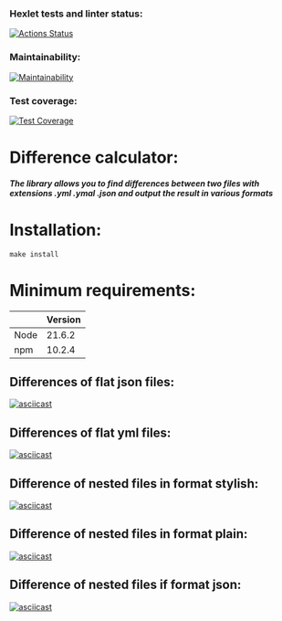 ### Hexlet tests and linter status:
[![Actions Status](https://github.com/Mihunchik1/fullstack-javascript-project-46/actions/workflows/hexlet-check.yml/badge.svg)](https://github.com/Mihunchik1/fullstack-javascript-project-46/actions)

### Maintainability:
[![Maintainability](https://api.codeclimate.com/v1/badges/87a0b20c0a4d8c1563f3/maintainability)](https://codeclimate.com/github/Mihunchik1/fullstack-javascript-project-46/maintainability)

### Test coverage:
[![Test Coverage](https://api.codeclimate.com/v1/badges/87a0b20c0a4d8c1563f3/test_coverage)](https://codeclimate.com/github/Mihunchik1/fullstack-javascript-project-46/test_coverage)

# Difference calculator:
##### The library allows you to find differences between two files with extensions .yml .ymal .json and output the result in various formats

# Installation:
```
make install
```

# Minimum requirements:
||Version|
|--|--|
|Node|21.6.2|
|npm|10.2.4|

## Differences of flat json files:
[![asciicast](https://asciinema.org/a/E9G0Sw0aKZ7LCwlNFBAsLKPWA.svg)](https://asciinema.org/a/E9G0Sw0aKZ7LCwlNFBAsLKPWA)

## Differences of flat yml files:
[![asciicast](https://asciinema.org/a/N4Z2XTM5KHUF2idSJVO3ryiFb.svg)](https://asciinema.org/a/N4Z2XTM5KHUF2idSJVO3ryiFb)

## Difference of nested files in format stylish:
[![asciicast](https://asciinema.org/a/ZhkpzkQOCekrJidd2YM3PXSoH.svg)](https://asciinema.org/a/ZhkpzkQOCekrJidd2YM3PXSoH)

## Difference of nested files in format plain:
[![asciicast](https://asciinema.org/a/ZMECaoLGTzSzytPptLSBLZBzC.svg)](https://asciinema.org/a/ZMECaoLGTzSzytPptLSBLZBzC)

## Difference of nested files if format json:
[![asciicast](https://asciinema.org/a/y60OWWGtBG7rEqYQgM24wLrN6.svg)](https://asciinema.org/a/y60OWWGtBG7rEqYQgM24wLrN6)
